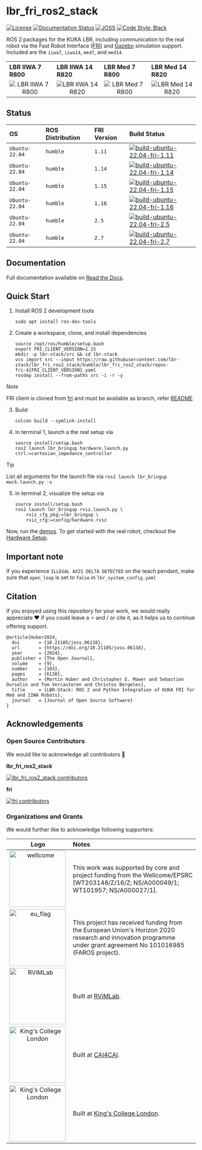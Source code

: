 # lbr_fri_ros2_stack
[![License](https://img.shields.io/github/license/lbr-stack/lbr_fri_ros2_stack)](https://github.com/lbr-stack/lbr_fri_ros2_stack/tree/humble?tab=Apache-2.0-1-ov-file#readme) 
[![Documentation Status](https://readthedocs.org/projects/lbr-stack/badge/?version=latest)](https://lbr-stack.readthedocs.io/en/latest/?badge=latest)
[![JOSS](https://joss.theoj.org/papers/c43c82bed833c02503dd47f2637192ef/status.svg)](https://joss.theoj.org/papers/c43c82bed833c02503dd47f2637192ef) 
[![Code Style: Black](https://img.shields.io/badge/code%20style-black-000000.svg)](https://github.com/psf/black)

ROS 2 packages for the KUKA LBR, including communication to the real robot via the Fast Robot Interface ([FRI](https://github.com/lbr-stack/fri)) and [Gazebo](http://gazebosim.org/) simulation support. Included are the `iiwa7`, `iiwa14`, `med7`, and `med14`.

<body>
    <table>
        <tr>
            <th align="left" width="25%">LBR IIWA 7 R800</th>
            <th align="left" width="25%">LBR IIWA 14 R820</th>
            <th align="left" width="25%">LBR Med 7 R800</th>
            <th align="left" width="25%">LBR Med 14 R820</th>
        </tr>
        <tr>
            <td align="center"><img src="https://raw.githubusercontent.com/lbr-stack/lbr_fri_ros2_stack/humble/lbr_fri_ros2_stack/doc/img/foxglove/iiwa7_r800.png" alt="LBR IIWA 7 R800"></td>
            <td align="center"><img src="https://raw.githubusercontent.com/lbr-stack/lbr_fri_ros2_stack/humble/lbr_fri_ros2_stack/doc/img/foxglove/iiwa14_r820.png" alt="LBR IIWA 14 R820"></td>
            <td align="center"><img src="https://raw.githubusercontent.com/lbr-stack/lbr_fri_ros2_stack/humble/lbr_fri_ros2_stack/doc/img/foxglove/med7_r800.png" alt="LBR Med 7 R800"></td>
            <td align="center"><img src="https://raw.githubusercontent.com/lbr-stack/lbr_fri_ros2_stack/humble/lbr_fri_ros2_stack/doc/img/foxglove/med14_r820.png" alt="LBR Med 14 R820"></td>
        </tr>
    </table>
</body>

## Status
| OS             | ROS Distribution | FRI Version |  Build Status |
| :------------- | :--------------- | :---------- |  :----------- |
| `Ubuntu-22.04` | `humble`         | `1.11`      |  [![build-ubuntu-22.04-fri-1.11](https://github.com/lbr-stack/lbr_fri_ros2_stack/actions/workflows/build-ubuntu-22.04-fri-1.11.yml/badge.svg)](https://github.com/lbr-stack/lbr_fri_ros2_stack/actions/workflows/build-ubuntu-22.04-fri-1.11.yml) |
| `Ubuntu-22.04` | `humble`         | `1.14`      |  [![build-ubuntu-22.04-fri-1.14](https://github.com/lbr-stack/lbr_fri_ros2_stack/actions/workflows/build-ubuntu-22.04-fri-1.14.yml/badge.svg)](https://github.com/lbr-stack/lbr_fri_ros2_stack/actions/workflows/build-ubuntu-22.04-fri-1.14.yml) |
| `Ubuntu-22.04` | `humble`         | `1.15`      |  [![build-ubuntu-22.04-fri-1.15](https://github.com/lbr-stack/lbr_fri_ros2_stack/actions/workflows/build-ubuntu-22.04-fri-1.15.yml/badge.svg)](https://github.com/lbr-stack/lbr_fri_ros2_stack/actions/workflows/build-ubuntu-22.04-fri-1.15.yml) |
| `Ubuntu-22.04` | `humble`         | `1.16`      |  [![build-ubuntu-22.04-fri-1.16](https://github.com/lbr-stack/lbr_fri_ros2_stack/actions/workflows/build-ubuntu-22.04-fri-1.16.yml/badge.svg)](https://github.com/lbr-stack/lbr_fri_ros2_stack/actions/workflows/build-ubuntu-22.04-fri-1.16.yml) |
| `Ubuntu-22.04` | `humble`         | `2.5`      |  [![build-ubuntu-22.04-fri-2.5](https://github.com/lbr-stack/lbr_fri_ros2_stack/actions/workflows/build-ubuntu-22.04-fri-2.5.yml/badge.svg)](https://github.com/lbr-stack/lbr_fri_ros2_stack/actions/workflows/build-ubuntu-22.04-fri-2.5.yml) |
| `Ubuntu-22.04` | `humble`         | `2.7`      |  [![build-ubuntu-22.04-fri-2.7](https://github.com/lbr-stack/lbr_fri_ros2_stack/actions/workflows/build-ubuntu-22.04-fri-2.7.yml/badge.svg)](https://github.com/lbr-stack/lbr_fri_ros2_stack/actions/workflows/build-ubuntu-22.04-fri-2.7.yml) |

## Documentation
Full documentation available on [Read the Docs](https://lbr-stack.readthedocs.io/en/latest).

## Quick Start
1. Install ROS 2 development tools

    ```shell
    sudo apt install ros-dev-tools
    ```

2. Create a workspace, clone, and install dependencies

    ```shell
    source /opt/ros/humble/setup.bash
    export FRI_CLIENT_VERSION=1.15
    mkdir -p lbr-stack/src && cd lbr-stack
    vcs import src --input https://raw.githubusercontent.com/lbr-stack/lbr_fri_ros2_stack/humble/lbr_fri_ros2_stack/repos-fri-${FRI_CLIENT_VERSION}.yaml
    rosdep install --from-paths src -i -r -y
    ```

> [!NOTE]
> FRI client is cloned from [fri](https://github.com/lbr-stack/fri) and must be available as branch, refer [README](https://github.com/lbr-stack/fri?tab=readme-ov-file#contributing).

3. Build

    ```shell
    colcon build --symlink-install
    ```

4. In terminal 1, launch a the real setup via

    ```shell
    source install/setup.bash
    ros2 launch lbr_bringup hardware.launch.py ctrl:=cartesian_impedance_controller
    ```

> [!TIP]
> List all arguments for the launch file via `ros2 launch lbr_bringup mock.launch.py -s`

5. In terminal 2, visualize the setup via

    ```shell
    source install/setup.bash
    ros2 launch lbr_bringup rviz.launch.py \
        rviz_cfg_pkg:=lbr_bringup \
        rviz_cfg:=config/hardware.rviz
    ```

Now, run the [demos](https://lbr-stack.readthedocs.io/en/latest/lbr_fri_ros2_stack/lbr_demos/doc/lbr_demos.html). To get started with the real robot, checkout the [Hardware Setup](https://lbr-stack.readthedocs.io/en/latest/lbr_fri_ros2_stack/lbr_fri_ros2_stack/doc/hardware_setup.html).

## Important note
If you experience `ILLEGAL AXIS DELTA DETECTED` on the teach pendant, make sure that `open_loop` is set to `false` in `lbr_system_config.yaml`

## Citation
If you enjoyed using this repository for your work, we would really appreciate ❤️ if you could leave a ⭐ and / or cite it, as it helps us to continue offering support.

```
@article{Huber2024,
  doi       = {10.21105/joss.06138},
  url       = {https://doi.org/10.21105/joss.06138},
  year      = {2024},
  publisher = {The Open Journal},
  volume    = {9},
  number    = {103},
  pages     = {6138},
  author    = {Martin Huber and Christopher E. Mower and Sebastien Ourselin and Tom Vercauteren and Christos Bergeles},
  title     = {LBR-Stack: ROS 2 and Python Integration of KUKA FRI for Med and IIWA Robots},
  journal   = {Journal of Open Source Software}
}
```

## Acknowledgements
### Open Source Contributors
We would like to acknowledge all contributors 🚀

**lbr_fri_ros2_stack**

[![lbr_fri_ros2_stack contributors](https://contrib.rocks/image?repo=lbr-stack/lbr_fri_ros2_stack&max=20)](https://github.com/lbr-stack/lbr_fri_ros2_stack/graphs/contributors)

**fri**

[![fri contributors](https://contrib.rocks/image?repo=lbr-stack/fri&max=20)](https://github.com/lbr-stack/fri/graphs/contributors)

### Organizations and Grants
We would further like to acknowledge following supporters:

| Logo | Notes |
|:--:|:---|
| <img src="https://medicalengineering.org.uk/wp-content/themes/aalto-child/_assets/images/medicalengineering-logo.svg" alt="wellcome" width="150" align="left">  | This work was supported by core and project funding from the Wellcome/EPSRC [WT203148/Z/16/Z; NS/A000049/1; WT101957; NS/A000027/1]. |
| <img src="https://upload.wikimedia.org/wikipedia/commons/thumb/b/b7/Flag_of_Europe.svg/1920px-Flag_of_Europe.svg.png" alt="eu_flag" width="150" align="left"> | This project has received funding from the European Union's Horizon 2020 research and innovation programme under grant agreement No 101016985 (FAROS project). |
| <img src="https://rvim.online/author/avatar_hu8970a6942005977dc117387facf47a75_62303_270x270_fill_lanczos_center_2.png" alt="RViMLab" width="150" align="left"> | Built at [RViMLab](https://rvim.online/). |
| <img src="https://avatars.githubusercontent.com/u/75276868?s=200&v=4" alt="King's College London" width="150" align="left"> | Built at [CAI4CAI](https://cai4cai.ml/). |
| <img src="https://upload.wikimedia.org/wikipedia/commons/1/14/King%27s_College_London_logo.svg" alt="King's College London" width="150" align="left"> | Built at [King's College London](https://www.kcl.ac.uk/). |
